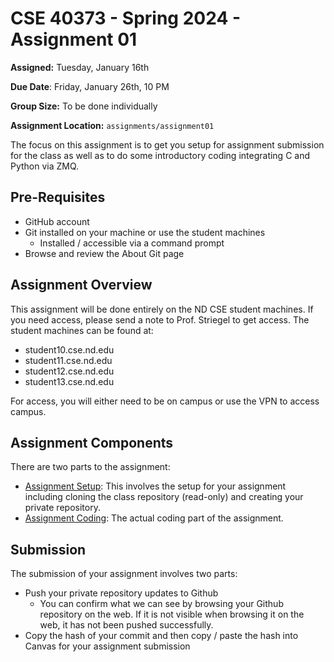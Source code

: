 # CSE 40373 - Spring 2024 - Assignment 01

**Assigned:** Tuesday, January 16th

**Due Date**: Friday, January 26th, 10 PM

**Group Size:** To be done individually

**Assignment Location:** `assignments/assignment01`

The focus on this assignment is to get you setup for assignment submission for the class as well as to do some introductory coding integrating C and Python via ZMQ.  

## Pre-Requisites

* GitHub account
* Git installed on your machine or use the student machines
	* Installed / accessible via a command prompt
* Browse and review the About Git page

## Assignment Overview

This assignment will be done entirely on the ND CSE student machines.  If you need access, please send a note to Prof. Striegel to get access.  The student machines can be found at:

* student10.cse.nd.edu
* student11.cse.nd.edu
* student12.cse.nd.edu
* student13.cse.nd.edu

For access, you will either need to be on campus or use the VPN to access campus.  

## Assignment Components

There are two parts to the assignment:

* [Assignment Setup](https://github.com/adstriegel/cse40373-sp24/blob/main/assignments/assignment01/assignment01-setup.md): This involves the setup for your assignment including cloning the class repository (read-only) and creating your private repository.
* [Assignment Coding](https://github.com/adstriegel/cse40373-sp24/blob/main/assignments/assignment01/assignment01-coding.md): The actual coding part of the assignment.  

## Submission

The submission of your assignment involves two parts:

* Push your private repository updates to Github
   * You can confirm what we can see by browsing your Github repository on the web.  If it is not visible when browsing it on the web, it has not been pushed successfully.
* Copy the hash of your commit and then copy / paste the hash into Canvas for your assignment submission
